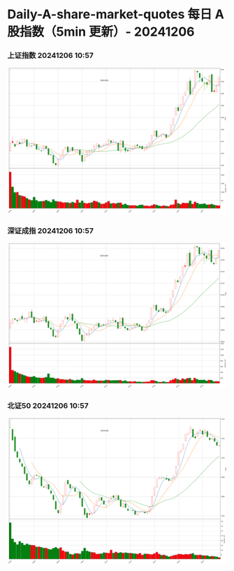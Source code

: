 
# Daily-A-share-market-quotes 每日 A 股指数（5min 更新）- 20241206

### 上证指数 20241206 10:57
![](./fig/2024/12/20241206-sh000001.png)

### 深证成指 20241206 10:57
![](./fig/2024/12/20241206-sz399001.png)

### 北证50 20241206 10:57
![](./fig/2024/12/20241206-bj899050.png)
